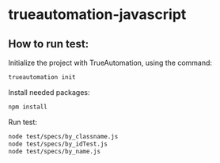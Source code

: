 # trueautomation-javascript

## How to run test: 

Initialize the project with TrueAutomation, using the command:

```bash
trueautomation init
```

Install needed packages:

```bash
npm install
```

Run test:

```bash
node test/specs/by_classname.js
node test/specs/by_idTest.js
node test/specs/by_name.js
```
